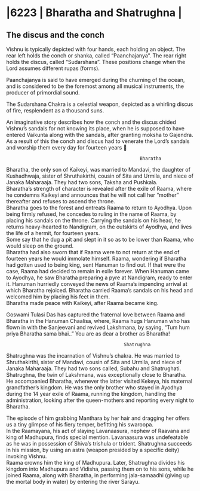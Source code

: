 
# |6223 | Bharatha and Shatrughna   |      
      
## The discus and the conch    
  
      
                                                 
  
Vishnu is typically depicted with four hands, each holding an object. The rear left holds the 
conch or shanka, called “Paanchajanya”. The rear right holds the discus, called “Sudarshana”. 
These positions change when the Lord assumes different rupas (forms).  
  
Paanchajanya is said to have emerged during the churning of the ocean, and is considered to 
be the foremost among all musical instruments, the producer of primordial sound.  
  
The Sudarshana Chakra is a celestial weapon, depicted as a whirling discus of fire, 
resplendent as a thousand suns.  
  
An imaginative story describes how the conch and the discus chided Vishnu’s sandals for not 
knowing its place, when he is supposed to have entered Vaikunta along with the sandals, 
after granting moksha to Gajendra. As a result of this the conch and discus had to venerate 
the Lord’s sandals and worship them every day for fourteen years   
  
                                                      Bharatha  
 
Bharatha, the only son of Kaikeyi, was married to Mandavi, the daughter of Kushadhwaja, 
sister of Shruthakirthi, cousin of Sita and Urmila, and niece of Janaka Maharaaja. They had 
two sons, Taksha and Pushkala.   
Bharatha’s strength of character is revealed after the exile of Raama, where he condemns 
Kaikeyi and announces that he will not call her “mother” thereafter and refuses to ascend the 
throne.  
Bharatha goes to the forest and entreats Raama to return to 
Ayodhya. Upon being firmly refused, he concedes to ruling in the 
name of Raama, by placing his sandals on the throne. Carrying the 
sandals on his head, he returns heavy-hearted to Nandigram, on the 
outskirts of Ayodhya, and lives the life of a hermit, for fourteen 
years.  
Some say that he dug a pit and slept in it so as to be lower than 
Raama, who would sleep on the ground.  
Bharatha had also sworn that if Raama were to not return at the end of fourteen years he 
would immolate himself. Raama, wondering if Bharatha had gotten used to being king, sent 
Hanuman to find out. If that were the case, Raama had decided to remain in exile forever. 
When Hanuman came to Ayodhya, he saw Bharatha preparing a pyre at Nandigram, ready to 
enter it. Hanuman hurriedly conveyed the news of Raama’s impending arrival at which 
Bharatha rejoiced. Bharatha carried Raama’s sandals on his head and welcomed him by 
placing his feet in them.  
Bharatha made peace with Kaikeyi, after Raama became king.   
  
               
Goswami Tulasi Das has captured the fraternal love between Raama and Bharatha in the 
Hanuman Chaalisa, where, Raama hugs Hanuman who has flown in with the Sanjeevani and 
revived Lakshmana, by saying, “Tum hum priya Bharatha sama bhai..” You are as dear a 
brother as Bharatha!  
  
                                                Shatrughna   
  
Shatrughna was the incarnation of Vishnu’s chakra.  He was married to Shruthakirthi, sister of 
Mandavi, cousin of Sita and Urmila, and niece of Janaka Maharaaja. They had two sons called, 
Subahu and Shatrughati.  
Shatrughna, the twin of Lakshmana, was exceptionally close to Bharatha. He accompanied 
Bharatha, whenever the latter visited Kekeya, his maternal grandfather’s kingdom. He was 
the only brother who stayed in Ayodhya during the 14 year exile of Raama, running the 
kingdom, handling the administration, looking after the queen-mothers and reporting every 
night to Bharatha.   
  
The episode of him grabbing Manthara by her hair and dragging her offers us a tiny glimpse 
of his fiery temper, befitting his swaroopa.  
In the Raamayana, his act of slaying Lavanaasura, nephew of Raavana and king of 
Madhupura, finds special mention. Lavanaasura was undefeatable as he was in possession of 
Shiva’s trishula or trident. Shatrughna succeeds in his mission, by using an astra (weapon 
presided by a specific deity) invoking Vishnu.  
Raama crowns him the king of Madhupura. Later, Shatrughna divides his kingdom into 
Madhupura and Vidisha, passing them on to his sons, while he joined Raama, along with 
Bharatha, in performing jala-samaadhi (giving up the mortal body in water) by entering the 
river Sarayu.  
  
  